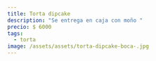 ```yaml
---
title: Torta dipcake
description: "Se entrega en caja con moño "
precio: $ 6000
tags:
  - torta
image: /assets/assets/torta-dipcake-boca-.jpg
---
```

